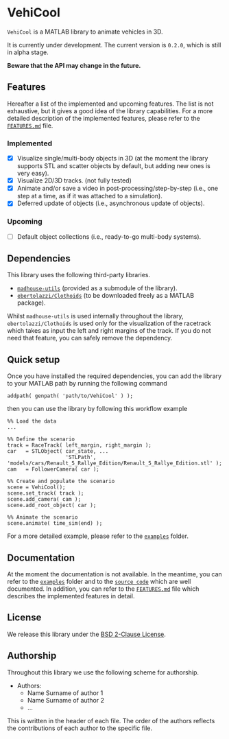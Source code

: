 # VehiCool

`VehiCool` is a MATLAB library to animate vehicles in 3D.

It is currently under development. The current version is `0.2.0`, which is still in alpha stage.

**Beware that the API may change in the future.**

## Features

Hereafter a list of the implemented and upcoming features. The list is not exhaustive, but it gives a good idea of the library capabilities. For a more detailed description of the implemented features, please refer to the [`FEATURES.md`](docs/FEATURES.md) file.

### Implemented

- [x] Visualize single/multi-body objects in 3D (at the moment the library supports STL and scatter objects by default, but adding new ones is very easy).
- [x] Visualize 2D/3D tracks. (not fully tested)
- [x] Animate and/or save a video in post-processing/step-by-step (i.e., one step at a time, as if it was attached to a simulation).
- [x] Deferred update of objects (i.e., asynchronous update of objects).

### Upcoming

- [ ] Default object collections (i.e., ready-to-go multi-body systems).

## Dependencies

This library uses the following third-party libraries.

- [`madhouse-utils`](https://github.com/DRIVEWISE/madhouse-utils) (provided as a submodule of the library).
- [`ebertolazzi/Clothoids`](https://it.mathworks.com/matlabcentral/fileexchange/64849-ebertolazzi-clothoids) (to be downloaded freely as a MATLAB package).

Whilst `madhouse-utils` is used internally throughout the library, `ebertolazzi/Clothoids` is used only for the visualization of the racetrack which takes as input the left and right margins of the track. If you do not need that feature, you can safely remove the dependency.

## Quick setup

Once you have installed the required dependencies, you can add the library to your MATLAB path by running the following command

```
addpath( genpath( 'path/to/VehiCool' ) );
```

then you can use the library by following this workflow example

```
%% Load the data
...

%% Define the scenario
track = RaceTrack( left_margin, right_margin );
car   = STLObject( car_state, ...
                   'STLPath', 'models/cars/Renault_5_Rallye_Edition/Renault_5_Rallye_Edition.stl' );
cam   = FollowerCamera( car );

%% Create and populate the scenario
scene = VehiCool();
scene.set_track( track );
scene.add_camera( cam );
scene.add_root_object( car );

%% Animate the scenario
scene.animate( time_sim(end) );
```

For a more detailed example, please refer to the [`examples`](examples/README.md) folder.

## Documentation

At the moment the documentation is not available. In the meantime, you can refer to the [`examples`](examples/README.md) folder and to the [`source code`](src) which are well documented. In addition, you can refer to the [`FEATURES.md`](docs/FEATURES.md) file which describes the implemented features in detail.

## License

We release this library under the [BSD 2-Clause License](LICENSE).

## Authorship

Throughout this library we use the following scheme for authorship.

- Authors:
  - Name Surname of author 1
  - Name Surname of author 2
  - …

This is written in the header of each file. The order of the authors reflects the contributions of each author to the specific file.
